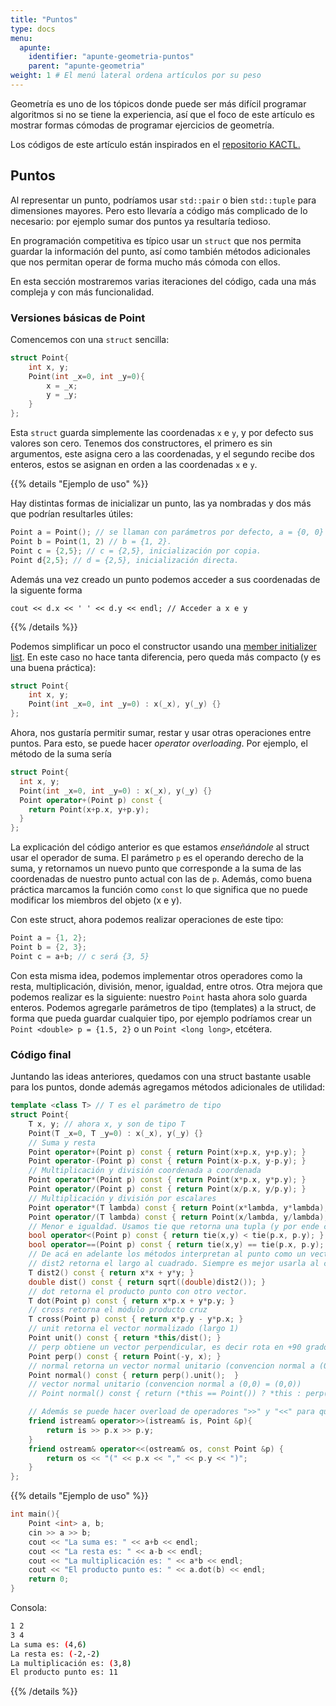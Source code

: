 ```yaml
---
title: "Puntos"
type: docs
menu:
  apunte:
    identifier: "apunte-geometria-puntos"
    parent: "apunte-geometria"
weight: 1 # El menú lateral ordena artículos por su peso
---
```


Geometría es uno de los tópicos donde puede ser más difícil programar algoritmos si no se tiene la experiencia, así que el foco de este artículo es mostrar formas cómodas de programar ejercicios de geometría.

Los códigos de este artículo están inspirados en el [repositorio KACTL.](https://github.com/kth-competitive-programming/kactl)

## Puntos

Al representar un punto, podríamos usar `std::pair` o bien `std::tuple` para dimensiones mayores. Pero esto llevaría a código más complicado de lo necesario: por ejemplo sumar dos puntos ya resultaría tedioso.

En programación competitiva es típico usar un `struct` que nos permita guardar la información del punto, así como también métodos adicionales que nos permitan operar de forma mucho más cómoda con ellos.

En esta sección mostraremos varias iteraciones del código, cada una más compleja y con más funcionalidad.

### Versiones básicas de Point

Comencemos con una `struct` sencilla:

```cpp
struct Point{
    int x, y;
    Point(int _x=0, int _y=0){
        x = _x;
        y = _y;
    }
};
```

Esta `struct` guarda simplemente las coordenadas `x` e `y`, y por defecto sus valores son cero. Tenemos dos constructores, el primero es sin argumentos, este asigna cero a las coordenadas, y el segundo recibe dos enteros, estos se asignan en orden a las coordenadas `x` e `y`.

{{% details "Ejemplo de uso" %}}

Hay distintas formas de inicializar un punto, las ya nombradas y dos más que podrían resultarles útiles:

```cpp
Point a = Point(); // se llaman con parámetros por defecto, a = {0, 0}
Point b = Point(1, 2) // b = {1, 2}.
Point c = {2,5}; // c = {2,5}, inicialización por copia.
Point d{2,5}; // d = {2,5}, inicialización directa.
```
Además una vez creado un punto podemos acceder a sus coordenadas de la siguente forma
```
cout << d.x << ' ' << d.y << endl; // Acceder a x e y
```

{{% /details %}}

Podemos simplificar un poco el constructor usando una [member initializer list](https://www.learncpp.com/cpp-tutorial/constructor-member-initializer-lists/). En este caso no hace tanta diferencia, pero queda más compacto (y es una buena práctica):

```cpp
struct Point{
    int x, y;
    Point(int _x=0, int _y=0) : x(_x), y(_y) {}
};
```

Ahora, nos gustaría permitir sumar, restar y usar otras operaciones entre puntos. Para esto, se puede hacer _operator overloading_. Por ejemplo, el método de la suma sería

```cpp
struct Point{
  int x, y;
  Point(int _x=0, int _y=0) : x(_x), y(_y) {}
  Point operator+(Point p) const {
    return Point(x+p.x, y+p.y);
  }
};
```

La explicación del código anterior es que estamos _enseñándole_ al struct usar el operador de suma. El parámetro `p` es el operando derecho de la suma, y
retornamos un nuevo punto que corresponde a la suma de las coordenadas de nuestro punto actual con las de `p`. Además, como buena práctica
marcamos la función como `const` lo que significa que no puede modificar los miembros del objeto (x e y).

Con este struct, ahora podemos realizar operaciones de este tipo:

```cpp
Point a = {1, 2};
Point b = {2, 3};
Point c = a+b; // c será {3, 5}
```

Con esta misma idea, podemos implementar otros operadores como la resta, multiplicación, división, menor, igualdad, entre otros. Otra mejora que podemos realizar
es la siguiente: nuestro `Point` hasta ahora solo guarda enteros. Podemos agregarle parámetros de tipo (templates) a la struct, de forma que pueda guardar cualquier tipo,
por ejemplo podríamos crear un `Point <double> p = {1.5, 2}` o un `Point <long long>`, etcétera.

### Código final

Juntando las ideas anteriores, quedamos con una struct bastante usable para los puntos, donde además agregamos métodos adicionales de utilidad:

```cpp
template <class T> // T es el parámetro de tipo
struct Point{
	T x, y; // ahora x, y son de tipo T
	Point(T _x=0, T _y=0) : x(_x), y(_y) {}
	// Suma y resta
	Point operator+(Point p) const { return Point(x+p.x, y+p.y); }
	Point operator-(Point p) const { return Point(x-p.x, y-p.y); }
	// Multiplicación y división coordenada a coordenada
	Point operator*(Point p) const { return Point(x*p.x, y*p.y); }
	Point operator/(Point p) const { return Point(x/p.x, y/p.y); }
	// Multiplicación y división por escalares
	Point operator*(T lambda) const { return Point(x*lambda, y*lambda); }
	Point operator/(T lambda) const { return Point(x/lambda, y/lambda); }
	// Menor e igualdad. Usamos tie que retorna una tupla (y por ende compara en orden de izq. a der.)
	bool operator<(Point p) const { return tie(x,y) < tie(p.x, p.y); }
	bool operator==(Point p) const { return tie(x,y) == tie(p.x, p.y); }
	// De acá en adelante los métodos interpretan al punto como un vector
	// dist2 retorna el largo al cuadrado. Siempre es mejor usarla al cuadrado cuando sea posible para evitar usar doubles
	T dist2() const { return x*x + y*y; }
	double dist() const { return sqrt((double)dist2()); }
	// dot retorna el producto punto con otro vector.
	T dot(Point p) const { return x*p.x + y*p.y; }
	// cross retorna el módulo producto cruz
	T cross(Point p) const { return x*p.y - y*p.x; }
	// unit retorna el vector normalizado (largo 1)
	Point unit() const { return *this/dist(); }
	// perp obtiene un vector perpendicular, es decir rota en +90 grados
	Point perp() const { return Point(-y, x); }
	// normal retorna un vector normal unitario (convencion normal a (0,0) = (inf,inf))
	Point normal() const { return perp().unit();  }
	// vector normal unitario (convencion normal a (0,0) = (0,0))
	// Point normal() const { return (*this == Point()) ? *this : perp().unit(); }

	// Además se puede hacer overload de operadores ">>" y "<<" para que poder leer/imprimir Point con cin/cout
	friend istream& operator>>(istream& is, Point &p){
		return is >> p.x >> p.y;
	}
	friend ostream& operator<<(ostream& os, const Point &p) {
		return os << "(" << p.x << "," << p.y << ")";
	}
};
```

{{% details "Ejemplo de uso" %}}

```cpp
int main(){
	Point <int> a, b;
	cin >> a >> b;
	cout << "La suma es: " << a+b << endl;
	cout << "La resta es: " << a-b << endl;
	cout << "La multiplicación es: " << a*b << endl;
	cout << "El producto punto es: " << a.dot(b) << endl;
	return 0;
}
```

Consola:

```bash
1 2
3 4
La suma es: (4,6)
La resta es: (-2,-2)
La multiplicación es: (3,8)
El producto punto es: 11
```

{{% /details %}}